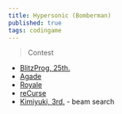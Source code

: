 ```yaml
---
title: Hypersonic (Bomberman)
published: true
tags: codingame
---
```

> Contest

- [BlitzProg, 25th.](https://forum.codingame.com/t/hypersonic-feedback-strategy/2067/14)
- [Agade](https://forum.codingame.com/t/hypersonic-feedback-strategy/2067/15)
- [Royale](https://forum.codingame.com/t/hypersonic-feedback-strategy/2067/17)
- [reCurse](https://forum.codingame.com/t/hypersonic-feedback-strategy/2067/19)
- [Kimiyuki, 3rd.](https://forum.codingame.com/t/hypersonic-feedback-strategy/2067/27) - beam search